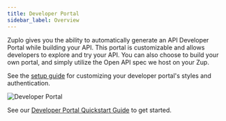 ```yaml
---
title: Developer Portal
sidebar_label: Overview
---
```


Zuplo gives you the ability to automatically generate an API Developer Portal while building your API. This portal is customizable and allows developers to explore and try your API. You can also choose to build your own portal, and simply utilize the Open API spec we host on your Zup.

See the [setup guide](./setup.md) for customizing your developer portal's styles and authentication.

![Developer Portal](../../static/media/developer-portal/overview/developer-portal.png)

See our [Developer Portal Quickstart Guide](/docs/quickstarts/instant-api-docs-and-dev-portal.md) to get started.
